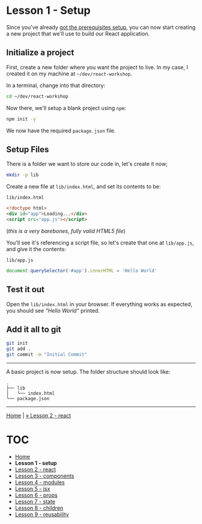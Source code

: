 # Lesson 1 - Setup

Since you've already [got the prerequisites setup](README.md#prerequisites), you
can now start creating a new project that we'll use to build our React
application.

## Initialize a project

First, create a new folder where you want the project to live. In my case, I
created it on my machine at `~/dev/react-workshop`.

In a terminal, change into that directory:

```bash
cd ~/dev/react-workshop
```

Now there, we'll setup a blank project using `npm`:

```bash
npm init -y
```

We now have the required `package.json` file.

## Setup Files

There is a folder we want to store our code in, let's create it now;

```bash
mkdir -p lib
```

Create a new file at `lib/index.html`, and set its contents to be:

`lib/index.html`
```html
<!doctype html>
<div id="app">Loading...</div>
<script src="app.js"></script>
```

(_this is a very barebones, fully valid HTML5 file_)

You'll see it's referencing a script file, so let's create that one at
`lib/app.js`, and give it the contents:

`lib/app.js`
```javascript
document.querySelector('#app').innerHTML = 'Hello World'
```

## Test it out

Open the `lib/index.html` in your browser. If everything works as expected, you
should see _"Hello World"_ printed.

## Add it all to git

```bash
git init
git add .
git commit -m "Initial Commit"
```

---

A basic project is now setup. The folder structure should look like:

```
.
├── lib
│   └── index.html
└── package.json
```

---

[Home](README.md) | [» Lesson 2 - react](lesson_2.md)

# TOC

* [Home](README.md)
* **Lesson 1 - setup**
* [Lesson 2 - react](lesson_2.md)
* [Lesson 3 - components](lesson_3.md)
* [Lesson 4 - modules](lesson_4.md)
* [Lesson 5 - jsx](lesson_5.md)
* [Lesson 6 - props](lesson_6.md)
* [Lesson 7 - state](lesson_7.md)
* [Lesson 8 - children](lesson_8.md)
* [Lesson 9 - reusability](lesson_9.md)
